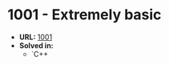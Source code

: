 # 1001 - Extremely basic

* **URL:** [1001](https://www.urionlinejudge.com.br/judge/en/problems/view/1001)
* **Solved in:**
    * `C++

